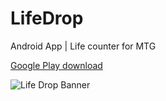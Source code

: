 # LifeDrop

Android App | Life counter for MTG

[Google Play download](https://play.google.com/store/apps/details?id=com.strayderps.lifedrophttps://play.google.com/store/apps/details?id=com.strayderps.lifedrop)

![Life Drop Banner](https://github.com/straderd/LifeDrop/assets/16142073/b3d4b192-e098-4492-96ea-208c28a81aca)


